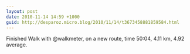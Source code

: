 ```yaml
---
layout: post
date: 2010-11-14 14:59 +1000
guid: http://desparoz.micro.blog/2010/11/14/t3673458881859584.html
---
```

Finished Walk with @walkmeter, on a new route, time 50:04, 4.11 km, 4.92 average.
